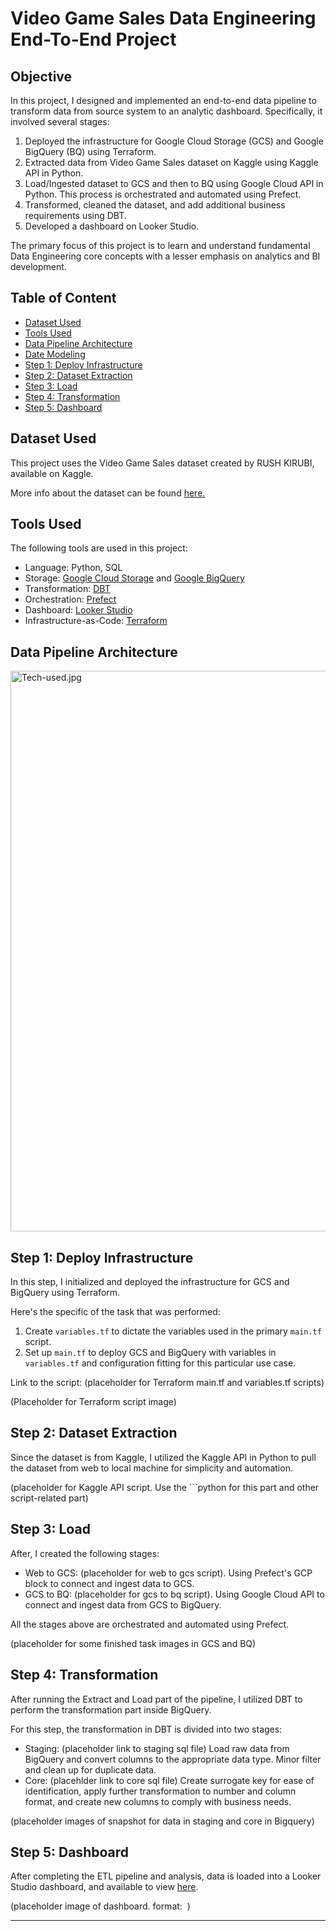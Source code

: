 # Video Game Sales Data Engineering End-To-End Project

## Objective

In this project, I designed and implemented an end-to-end data pipeline to transform data from source system to an analytic dashboard. Specifically, it involved several stages:
1. Deployed the infrastructure for Google Cloud Storage (GCS) and Google BigQuery (BQ) using Terraform.
2. Extracted data from Video Game Sales dataset on Kaggle using Kaggle API in Python.
3. Load/Ingested dataset to GCS and then to BQ using Google Cloud API in Python. This process is orchestrated and automated using Prefect. 
4. Transformed, cleaned the dataset, and add additional business requirements using DBT.
5. Developed a dashboard on Looker Studio.

The primary focus of this project is to learn and understand fundamental Data Engineering core concepts with a lesser emphasis on analytics and BI development. 

## Table of Content

- [Dataset Used](#dataset-used)
- [Tools Used](#tools-used)
- [Data Pipeline Architecture](#data-pipeline-architecture)
- [Date Modeling](#data-modeling)
- [Step 1: Deploy Infrastructure](#step-1-deploy-infrastructure)
- [Step 2: Dataset Extraction](#step-2-dataset-extraction)
- [Step 3: Load](#step-3-load)
- [Step 4: Transformation](#step-4-transformation)
- [Step 5: Dashboard](#step-5-dashboard)

## Dataset Used

This project uses the Video Game Sales dataset created by RUSH KIRUBI, available on Kaggle. 

More info about the dataset can be found [here.](https://www.kaggle.com/datasets/rush4ratio/video-game-sales-with-ratings)

## Tools Used

The following tools are used in this project:
- Language: Python, SQL 
- Storage: [Google Cloud Storage](https://cloud.google.com/storage?hl=en) and [Google BigQuery](https://cloud.google.com/bigquery?hl=en)
- Transformation: [DBT](https://www.getdbt.com/)
- Orchestration: [Prefect](https://www.prefect.io/)
- Dashboard: [Looker Studio](https://lookerstudio.google.com)
- Infrastructure-as-Code: [Terraform](https://www.terraform.io/)

## Data Pipeline Architecture

<img width="897" alt="Tech-used.jpg" src="https://upload.wikimedia.org/wikipedia/commons/a/a7/Blank_image.jpg">

## Step 1: Deploy Infrastructure

In this step, I initialized and deployed the infrastructure for GCS and BigQuery using Terraform. 

Here's the specific of the task that was performed:
1. Create `variables.tf` to dictate the variables used in the primary `main.tf` script. 
2. Set up `main.tf` to deploy GCS and BigQuery with variables in `variables.tf` and configuration fitting for this particular use case. 

Link to the script: (placeholder for Terraform main.tf and variables.tf scripts)

(Placeholder for Terraform script image)

## Step 2: Dataset Extraction

Since the dataset is from Kaggle, I utilized the Kaggle API in Python to pull the dataset from web to local machine for simplicity and automation. 

(placeholder for Kaggle API script. Use the ```python for this part and other script-related part)

## Step 3: Load

After, I created the following stages:
- Web to GCS: (placeholder for web to gcs script). Using Prefect's GCP block to connect and ingest data to GCS. 
- GCS to BQ: (placeholder for gcs to bq script). Using Google Cloud API to connect and ingest data from GCS to BigQuery. 

All the stages above are orchestrated and automated using Prefect. 

(placeholder for some finished task images in GCS and BQ)

## Step 4: Transformation

After running the Extract and Load part of the pipeline, I utilized DBT to perform the transformation part inside BigQuery. 

For this step, the transformation in DBT is divided into two stages:
- Staging: (placeholder link to staging sql file) Load raw data from BigQuery and convert columns to the appropriate data type. Minor filter and clean up for duplicate data. 
- Core: (placehlder link to core sql file) Create surrogate key for ease of identification, apply further transformation to number and column format, and create new columns to comply with business needs. 

(placeholder images of snapshot for data in staging and core in Bigquery)

## Step 5: Dashboard

After completing the ETL pipeline and analysis, data is loaded into a Looker Studio dashboard, and available to view [here](https://lookerstudio.google.com/u/0/reporting/cf3b0b36-8d40-4ac8-b230-adb4ff51d8ad).

(placeholder image of dashboard. format: ![]() )
***
